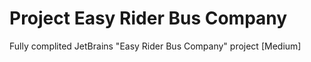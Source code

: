 # Project  Easy Rider Bus Company
 Fully complited JetBrains "Easy Rider Bus Company" project [Medium]
